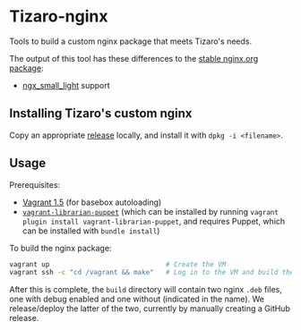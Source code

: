 # Tizaro-nginx

Tools to build a custom nginx package that meets Tizaro's needs.

The output of this tool has these differences to the [stable nginx.org
package](http://nginx.org/en/linux_packages.html#stable):

- [ngx_small_light](https://github.com/cubicdaiya/ngx_small_light) support

## Installing Tizaro's custom nginx

Copy an appropriate [release](#TODO) locally, and install it
with `dpkg -i <filename>`.

## Usage

Prerequisites:

- [Vagrant 1.5](http://www.vagrantup.com/downloads.html) (for basebox
  autoloading)
- [`vagrant-librarian-puppet`](https://github.com/mhahn/vagrant-librarian-puppet)
  (which can be installed by running `vagrant plugin install vagrant-librarian-puppet`,
  and requires Puppet, which can be installed with `bundle install`)

To build the nginx package:

```bash
vagrant up                             # Create the VM
vagrant ssh -c "cd /vagrant && make"   # Log in to the VM and build the package
```

After this is complete, the `build` directory will contain two nginx
`.deb` files, one with debug enabled and one without (indicated in the
name). We release/deploy the latter of the two, currently by manually
creating a GitHub release.
